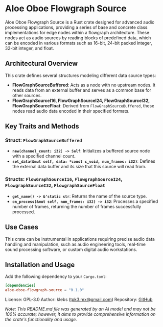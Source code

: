 # Aloe Oboe Flowgraph Source

Aloe Oboe Flowgraph Source is a Rust crate designed for advanced audio processing applications, providing a series of base and concrete class implementations for edge nodes within a flowgraph architecture. These nodes act as audio sources by reading blocks of predefined data, which can be encoded in various formats such as 16-bit, 24-bit packed integer, 32-bit integer, and float.

## Architectural Overview

This crate defines several structures modeling different data source types:

- **FlowGraphSourceBuffered**: Acts as a node with no upstream nodes. It reads data from an external buffer and serves as a common base for other sources.
- **FlowGraphSourceI16, FlowGraphSourceI24, FlowGraphSourceI32, FlowGraphSourceFloat**: Derived from `FlowGraphSourceBuffered`, these nodes read audio data encoded in their specified formats.

## Key Traits and Methods

### Struct: `FlowGraphSourceBuffered`
- **`new(channel_count: i32) -> Self`**: Initializes a buffered source node with a specified channel count.
- **`set_data(&mut self, data: *const c_void, num_frames: i32)`**: Defines the external data buffer and its size that this source will read from.

### Structs: `FlowGraphSourceI16`, `FlowgraphSourceI24`, `FlowgraphSourceI32`, `FlowgraphSourceFloat`
- **`get_name() -> &'static str`**: Returns the name of the source type.
- **`on_process(&mut self, num_frames: i32) -> i32`**: Processes a specified number of frames, returning the number of frames successfully processed.

## Use Cases
This crate can be instrumental in applications requiring precise audio data handling and manipulation, such as audio engineering tools, real-time sound processing software, or custom digital audio workstations.

## Installation and Usage
Add the following dependency to your `Cargo.toml`:

```toml
[dependencies]
aloe-oboe-flowgraph-source = "0.1.0"
```

License: GPL-3.0
Author: klebs (tpk3.mx@gmail.com)
Repository: [GitHub](https://github.com/klebs6/aloe-rs)

_Note: This README.md file was generated by an AI model and may not be 100% accurate; however, it aims to provide comprehensive information on the crate's functionality and usage._
